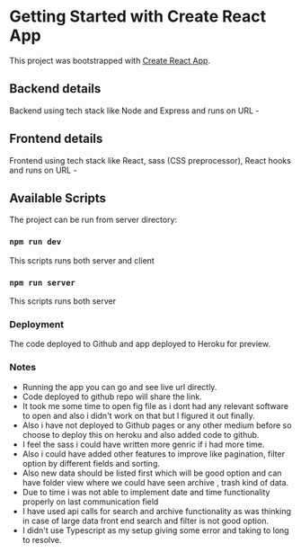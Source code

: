 # Getting Started with Create React App

This project was bootstrapped with [Create React App](https://github.com/facebook/create-react-app).

## Backend details

Backend using tech stack like Node and Express and runs on URL -

## Frontend details

Frontend using tech stack like React, sass (CSS preprocessor), React hooks and runs on URL -

## Available Scripts

The project can be run from server directory:

### `npm run dev`
This scripts runs both server and client
### `npm run server`
This scripts runs both server


### Deployment

The code deployed to Github and app deployed to Heroku for preview. 

### Notes
- Running the app you can go and see live url directly.
- Code deployed to github repo will share the link.
- It took me some time to open fig file as i dont had any relevant software to open and also i didn't work on that but I figured it out finally.
- Also i have not deployed to Github pages or any other medium before so choose to deploy this on heroku and also added code to github.
- I feel the sass i could have written more genric if i had more time.
- Also i could have added other features to improve like    pagination, filter option by different fields and sorting.
- Also new data should be listed first which will be good option and can have folder view where we could have seen archive , trash kind of data.
- Due to time i was not able to implement date and time functionality properly on last communication field
- I have used api calls for search and archive functionality as was thinking in case of large data front end search and filter is not good option.
- I didn't use Typescript as my setup giving some error and taking to long to resolve.


